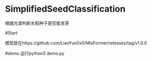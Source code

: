 # SimplifiedSeedClassification
根据光谱判断水稻种子是否能发芽

#Start 

模型放在https://github.com/LiaoYun0x0/MisFormer/releases/tag/v1.0.0

#demo
运行python3 demo.py
